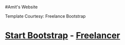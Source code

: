#Amit's Website

Template Courtesy: Freelance Bootstrap

# [Start Bootstrap](http://startbootstrap.com/) - [Freelancer](http://startbootstrap.com/template-overviews/freelancer/)
